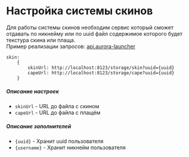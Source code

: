 # Настройка системы скинов

Для работы системы скинов необходим сервис который сможет отдавать по никнейму или по uuid файл содержимое которого будет текстура скина или плаща.  
Пример реализации запросов: [api.aurora-launcher](https://api.aurora-launcher.ru/#tag/mojang/GET/mojang/skin)

```hjson
skin:
    {
        skinUrl: http://localhost:8123/storage/skin?uuid={uuid}
        capeUrl: http://localhost:8123/storage/cape?uuid={uuid}
    }
```

##### Описание настроек
- `skinUrl` - URL до файла с скином
- `capeUrl` - URL до файла с плащём

##### Описание заполнителей

- `{uuid}` - Хранит uuid пользователя
- `{username}` - Хранит никнейм пользователя